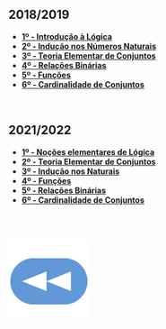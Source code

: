 ## 2018/2019
* [**1º - Introdução à Lógica**](1.L%C3%B3gica.pdf)
* [**2º - Indução nos Números Naturais**](2.InduNatur.pdf)
* [**3º - Teoria Elementar de Conjuntos**](3.Conjuntos.pdf)
* [**4º - Relações Binárias**](4.RelBin.pdf)
* [**5º - Funções**](5.Func.pdf)
* [**6º - Cardinalidade de Conjuntos**](6.Cardin.pdf)

<br>

## 2021/2022
* [**1º - Noções elementares de Lógica**]()
* [**2º - Teoria Elementar de Conjuntos**]()
* [**3º - Indução nos Naturais**]()
* [**4º -  Funções**]()
* [**5º - Relações Binárias**]()
* [**6º - Cardinalidade de Conjuntos**]()

<br><br>

[![retroceder](https://raw.githubusercontent.com/David81820/Recursos-LCC/main/Rewind.png)](https://david81820.github.io/Recursos-LCC/1ano)